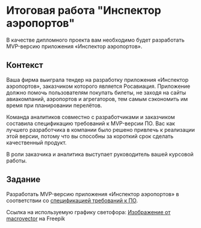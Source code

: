 # Итоговая работа "Инспектор аэропортов"
В качестве дипломного проекта вам необходимо будет разработать MVP-версию приложения «Инспектор аэропортов». 

## Контекст 

Ваша фирма выиграла тендер на разработку приложения «Инспектор аэропортов», заказчиком которого является Росавиация. Приложение должно помочь пользователям покупать билеты, не заходя на сайты авиакомпаний, аэропортов и агрегаторов, тем самым сэкономить им время при планировании перелётов.

Команда аналитиков совместно с разработчиками и заказчиком составила спецификацию требований к MVP-версии ПО. Вас как лучшего разработчика в компании было решено привлечь к реализации этой версии, потому что вы способны за короткий срок сделать качественный продукт.

В роли заказчика и аналитика выступает руководитель вашей курсовой работы.

## Задание

Разработать MVP-версию приложения «Инспектор аэропортов» в соответствии со [спецификацией требований к ПО][1].


[1]: https://docs.google.com/document/d/1LsB_fs6rb4DmTMfGfDIwe5anEAI9VL9y089s_B8fJf0/edit?usp=sharing 

Cсылка на используемую графику светофора:
<a href="https://ru.freepik.com/free-vector/set-of-traffic-lights-isolated_10602714.htm#query=%D1%81%D0%B2%D0%B5%D1%82%D0%BE%D1%84%D0%BE%D1%80&position=2&from_view=keyword&track=sph">Изображение от macrovector</a> на Freepik
